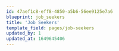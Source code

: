 ```yaml
---
id: 47aef1c8-eff8-4850-a5b6-56ee9125e7a6
blueprint: job_seekers
title: 'Job Seekers'
template_field: pages/job-seekers
updated_by: 1
updated_at: 1649645406
---
```

